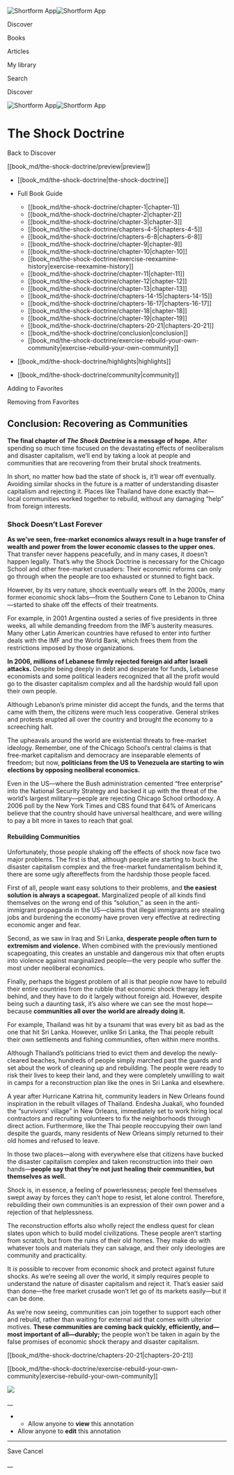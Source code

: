 ![Shortform App](/img/logo.36a2399e.svg)![Shortform App](/img/logo-dark.70c1b072.svg)

Discover

Books

Articles

My library

Search

Discover

![Shortform App](/img/logo.36a2399e.svg)![Shortform App](/img/logo-dark.70c1b072.svg)

# The Shock Doctrine

Back to Discover

[[book_md/the-shock-doctrine/preview|preview]]

  * [[book_md/the-shock-doctrine|the-shock-doctrine]]
  * Full Book Guide

    * [[book_md/the-shock-doctrine/chapter-1|chapter-1]]
    * [[book_md/the-shock-doctrine/chapter-2|chapter-2]]
    * [[book_md/the-shock-doctrine/chapter-3|chapter-3]]
    * [[book_md/the-shock-doctrine/chapters-4-5|chapters-4-5]]
    * [[book_md/the-shock-doctrine/chapters-6-8|chapters-6-8]]
    * [[book_md/the-shock-doctrine/chapter-9|chapter-9]]
    * [[book_md/the-shock-doctrine/chapter-10|chapter-10]]
    * [[book_md/the-shock-doctrine/exercise-reexamine-history|exercise-reexamine-history]]
    * [[book_md/the-shock-doctrine/chapter-11|chapter-11]]
    * [[book_md/the-shock-doctrine/chapter-12|chapter-12]]
    * [[book_md/the-shock-doctrine/chapter-13|chapter-13]]
    * [[book_md/the-shock-doctrine/chapters-14-15|chapters-14-15]]
    * [[book_md/the-shock-doctrine/chapters-16-17|chapters-16-17]]
    * [[book_md/the-shock-doctrine/chapter-18|chapter-18]]
    * [[book_md/the-shock-doctrine/chapter-19|chapter-19]]
    * [[book_md/the-shock-doctrine/chapters-20-21|chapters-20-21]]
    * [[book_md/the-shock-doctrine/conclusion|conclusion]]
    * [[book_md/the-shock-doctrine/exercise-rebuild-your-own-community|exercise-rebuild-your-own-community]]
  * [[book_md/the-shock-doctrine/highlights|highlights]]
  * [[book_md/the-shock-doctrine/community|community]]



Adding to Favorites 

Removing from Favorites 

## Conclusion: Recovering as Communities

**The final chapter of _The Shock Doctrine_ is a message of hope.** After spending so much time focused on the devastating effects of neoliberalism and disaster capitalism, we’ll end by taking a look at people and communities that are recovering from their brutal shock treatments.

In short, no matter how bad the state of shock is, it’ll wear off eventually. Avoiding similar shocks in the future is a matter of understanding disaster capitalism and rejecting it. Places like Thailand have done exactly that—local communities worked together to rebuild, without any damaging “help” from foreign interests.

### Shock Doesn’t Last Forever

**As we’ve seen, free-market economics always result in a huge transfer of wealth and power from the lower economic classes to the upper ones.** That transfer never happens peacefully, and in many cases, it doesn’t happen legally. That’s why the Shock Doctrine is necessary for the Chicago School and other free-market crusaders: Their economic reforms can only go through when the people are too exhausted or stunned to fight back.

However, by its very nature, shock eventually wears off. In the 2000s, many former economic shock labs—from the Southern Cone to Lebanon to China—started to shake off the effects of their treatments.

For example, in 2001 Argentina ousted a series of five presidents in three weeks, all while demanding freedom from the IMF’s austerity measures. Many other Latin American countries have refused to enter into further deals with the IMF and the World Bank, which frees them from the restrictions imposed by those organizations.

**In 2006, millions of Lebanese firmly rejected foreign aid after Israeli attacks.** Despite being deeply in debt and desperate for funds, Lebanese economists and some political leaders recognized that all the profit would go to the disaster capitalism complex and all the hardship would fall upon their own people.

Although Lebanon’s prime minister did accept the funds, and the terms that came with them, the citizens were much less cooperative. General strikes and protests erupted all over the country and brought the economy to a screeching halt.

The upheavals around the world are existential threats to free-market ideology. Remember, one of the Chicago School’s central claims is that free-market capitalism and democracy are inseparable elements of freedom; but now, **politicians from the US to Venezuela are starting to win elections by opposing neoliberal economics.**

Even in the US—where the Bush administration cemented “free enterprise” into the National Security Strategy and backed it up with the threat of the world’s largest military—people are rejecting Chicago School orthodoxy. A 2006 poll by the New York Times and CBS found that 64% of Americans believe that the country should have universal healthcare, and were willing to pay a bit more in taxes to reach that goal.

#### Rebuilding Communities

Unfortunately, those people shaking off the effects of shock now face two major problems. The first is that, although people are starting to buck the disaster capitalism complex and the free-market fundamentalism behind it, there are some ugly aftereffects from the hardship those people faced.

First of all, people want easy solutions to their problems, and **the easiest solution is always a scapegoat.** Marginalized people of all kinds find themselves on the wrong end of this “solution,” as seen in the anti-immigrant propaganda in the US—claims that illegal immigrants are stealing jobs and burdening the economy have proven very effective at redirecting economic anger and fear.

Second, as we saw in Iraq and Sri Lanka, **desperate people often turn to extremism and violence.** When combined with the previously mentioned scapegoating, this creates an unstable and dangerous mix that often erupts into violence against marginalized people—the very people who suffer the most under neoliberal economics.

Finally, perhaps the biggest problem of all is that people now have to rebuild their entire countries from the rubble that economic shock therapy left behind, and they have to do it largely without foreign aid. However, despite being such a daunting task, it’s also where we can see the most hope—because **communities all over the world are already doing it.**

For example, Thailand was hit by a tsunami that was every bit as bad as the one that hit Sri Lanka. However, unlike Sri Lanka, the Thai people rebuilt their own settlements and fishing communities, often within mere months.

Although Thailand’s politicians tried to evict them and develop the newly-cleared beaches, hundreds of people simply marched past the guards and set about the work of cleaning up and rebuilding. The people were ready to risk their lives to keep their land, and they were completely unwilling to wait in camps for a reconstruction plan like the ones in Sri Lanka and elsewhere.

A year after Hurricane Katrina hit, community leaders in New Orleans found inspiration in the rebuilt villages of Thailand. Endesha Juakali, who founded the “survivors’ village” in New Orleans, immediately set to work hiring local contractors and recruiting volunteers to fix the neighborhoods through direct action. Furthermore, like the Thai people reoccupying their own land despite the guards, many residents of New Orleans simply returned to their old homes and refused to leave.

In those two places—along with everywhere else that citizens have bucked the disaster capitalism complex and taken reconstruction into their own hands—**people say that they’re not just healing their communities, but themselves as well.**

Shock is, in essence, a feeling of powerlessness; people feel themselves swept away by forces they can’t hope to resist, let alone control. Therefore, rebuilding their own communities is an expression of their own power and a rejection of that helplessness.

The reconstruction efforts also wholly reject the endless quest for clean slates upon which to build model civilizations. These people aren’t starting from scratch, but from the ruins of their old homes. They make do with whatever tools and materials they can salvage, and their only ideologies are community and practicality.

It _is_ possible to recover from economic shock and protect against future shocks. As we’re seeing all over the world, it simply requires people to understand the nature of disaster capitalism and reject it. That’s easier said than done—the free market crusade won’t let go of its markets easily—but it can be done.

As we’re now seeing, communities can join together to support each other and rebuild, rather than waiting for external aid that comes with ulterior motives. **These communities are coming back quickly, efficiently, and—most important of all—durably;** the people won’t be taken in again by the false promises of economic shock therapy and disaster capitalism.

[[book_md/the-shock-doctrine/chapters-20-21|chapters-20-21]]

[[book_md/the-shock-doctrine/exercise-rebuild-your-own-community|exercise-rebuild-your-own-community]]

![](https://bat.bing.com/action/0?ti=56018282&Ver=2&mid=91cd888f-fb30-4a68-ab30-c44632da0da5&sid=1711133063fa11eebdec89a8b8ae3bbc&vid=171147a063fa11eea7440fcfeb230d96&vids=0&msclkid=N&pi=0&lg=en-US&sw=800&sh=600&sc=24&nwd=1&tl=Shortform%20%7C%20Book&p=https%3A%2F%2Fwww.shortform.com%2Fapp%2Fbook%2Fthe-shock-doctrine%2Fconclusion&r=&lt=297&evt=pageLoad&sv=1&rn=505379)

__

  *   * Allow anyone to **view** this annotation
  * Allow anyone to **edit** this annotation



* * *

Save Cancel

__



